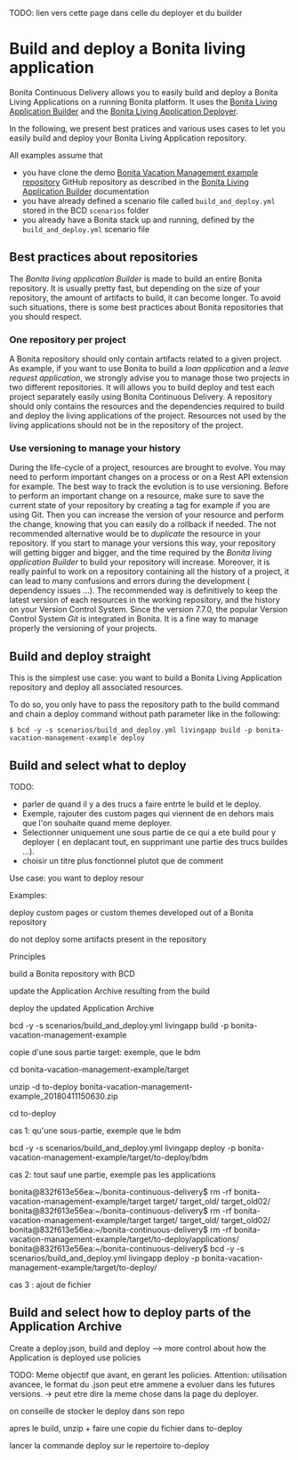 TODO: lien vers cette page dans celle du deployer et du builder

# Build and deploy a Bonita living application

Bonita Continuous Delivery allows you to easily build and deploy a Bonita Living Applications on a running Bonita platform.
It uses the [Bonita Living Application Builder](livingapp_build.md) and the [Bonita Living Application Deployer](livingapp_deploy.md).

In the following, we present best pratices and various uses cases to let you easily build and deploy your Bonita Living
Application repository.

All examples assume that
  * you have clone the demo [Bonita Vacation Management example repository](https://github.com/bonitasoft/bonita-vacation-management-example)
GitHub repository as described in the [Bonita Living Application Builder](livingapp_build.md) documentation
  * you have already defined a scenario file called `build_and_deploy.yml` stored in the BCD `scenarios` folder
  * you already have a Bonita stack up and running, defined by the `build_and_deploy.yml` scenario file


##   Best practices about repositories

The _Bonita living application Builder_ is made to build an entire Bonita repository.  It is usually pretty fast, but depending on the size of your repository, the amount of artifacts to build, it can become longer. To avoid such situations, there is some best practices about Bonita repositories that you should respect.

### One repository per project
A Bonita repository should only contain artifacts related to a given project.
As example, if you want to use Bonita to build a _loan application_ and a _leave request application_, we strongly advise you to manage those two projects in two different repositories. It will allows you to build deploy and test each project separately easily using Bonita Continuous Delivery.
A repository should only contains the resources and the dependencies required to build and deploy the living applications of the project. Resources not used by the living applications should not be in the repository of the project.

### Use versioning to manage your history
During the life-cycle of a project, resources are brought to evolve. You may need to perform important changes on a process or on a Rest API extension for example. The best way to track the evolution is to use versioning.
Before to perform an important change on a resource, make sure to save the current state of your repository by creating a tag for example if you are using Git. Then you can increase the version of your resource and perform the change, knowing that you can easily do a rollback if needed.
The not recommended alternative would be to _duplicate_ the resource in your repository. If you start to manage your versions this way, your repository will getting bigger and bigger, and the time required by the _Bonita living application Builder_ to build your repository will increase. Moreover, it is really painful to work on a repository containing all the history of a project, it can lead to many confusions and errors during the development ( dependency issues ...).
The recommended way is definitively to  keep the latest version of each resources in the working repository, and the history on your Version Control System.
Since the version 7.7.0, the popular Version Control System _Git_ is integrated in Bonita. It is a fine way to manage properly the versioning of your projects.


##   Build and deploy straight

This is the simplest use case: you want to build a Bonita Living Application repository and deploy all associated resources.

To do so, you only have to pass the repository path to the build command and chain a deploy command without path parameter
like in the following:
```
$ bcd -y -s scenarios/build_and_deploy.yml livingapp build -p bonita-vacation-management-example deploy
```


## Build and select what to deploy

TODO:

* parler de quand il y a des trucs a faire entrte le build et le deploy.
* Exemple, rajouter des custom pages qui viennent de en dehors mais que l'on souhaite quand meme deployer.
* Selectionner uniquement une sous partie de ce qui a ete build pour y deployer ( en deplacant tout, en supprimant une partie des trucs buildes ...).
* choisir un titre plus fonctionnel plutot que de comment



Use case: you want to deploy resour

Examples:

deploy custom pages or custom themes developed out of a Bonita repository

do not deploy some artifacts present in the repository



Principles

build a Bonita repository with BCD

update the Application Archive resulting from the build

deploy the updated Application Archive



bcd -y -s scenarios/build_and_deploy.yml livingapp build -p bonita-vacation-management-example



copie d'une sous partie target: exemple, que le bdm

 cd bonita-vacation-management-example/target

unzip -d to-deploy bonita-vacation-management-example_20180411150630.zip

cd to-deploy



cas 1:  qu'une sous-partie, exemple que le bdm

bcd -y -s scenarios/build_and_deploy.yml livingapp deploy -p bonita-vacation-management-example/target/to-deploy/bdm



cas 2: tout sauf une partie, exemple pas les applications

bonita@832f613e56ea:~/bonita-continuous-delivery$ rm -rf bonita-vacation-management-example/target
target/       target_old/   target_old02/
bonita@832f613e56ea:~/bonita-continuous-delivery$ rm -rf bonita-vacation-management-example/target
target/       target_old/   target_old02/
bonita@832f613e56ea:~/bonita-continuous-delivery$ rm -rf bonita-vacation-management-example/target/to-deploy/applications/
bonita@832f613e56ea:~/bonita-continuous-delivery$ bcd -y -s scenarios/build_and_deploy.yml livingapp deploy -p bonita-vacation-management-example/target/to-deploy/



cas 3 : ajout de fichier







## Build and select how to deploy parts of the Application Archive

Create a deploy.json, build and deploy --> more control about how the Application is deployed
use policies

TODO: Meme objectif que avant, en gerant les policies. Attention: utilisation avancee, le format du .json peut etre ammene a evoluer dans les futures versions. -> peut etre dire la meme chose dans la page du deployer.



on conseille de stocker le deploy dans son repo

apres le build, unzip + faire une copie du fichier dans to-deploy

lancer la commande deploy sur le repertoire to-deploy